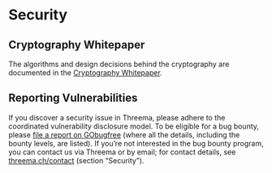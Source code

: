 # Security

## Cryptography Whitepaper

The algorithms and design decisions behind the cryptography are documented in the
[Cryptography Whitepaper](https://threema.ch/press-files/2_documentation/cryptography_whitepaper.pdf).

## Reporting Vulnerabilities

If you discover a security issue in Threema, please adhere to the coordinated vulnerability
disclosure model. To be eligible for a bug bounty, please
[file a report on GObugfree](https://app.gobugfree.com/programs/threema) (where all the details,
including the bounty levels, are listed). If you’re not interested in the bug bounty program, you
can contact us via Threema or by email; for contact details, see
[threema.ch/contact](https://threema.ch/contact) (section “Security”).
